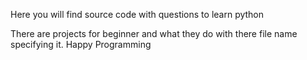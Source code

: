 Here you will find source code with questions to learn python


There are projects for beginner and what they do with there file name specifying it.
Happy Programming
